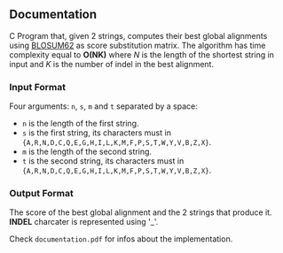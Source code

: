 ## Documentation 
C Program that, given 2 strings, computes their best global alignments using [BLOSUM62](https://en.wikipedia.org/wiki/BLOSUM) as score substitution matrix. The algorithm has time complexity equal to **O(NK)** where *N* is the length of the shortest string in input and *K* is the number of indel in the best alignment.
### Input Format 
Four arguments: ```n```, ```s```, ```m``` and ```t``` separated by a space:
- ```n``` is the length of the first string.
- ```s``` is the first string, its characters must in ```{A,R,N,D,C,Q,E,G,H,I,L,K,M,F,P,S,T,W,Y,V,B,Z,X}```.
- ```m``` is the length of the second string.
- ```t``` is the second string, its characters must in ```{A,R,N,D,C,Q,E,G,H,I,L,K,M,F,P,S,T,W,Y,V,B,Z,X}```.

### Output Format
The score of the best global alignment and the 2 strings that produce it. **INDEL** charcater is represented using '_'. 

Check ```documentation.pdf``` for infos about the implementation.
